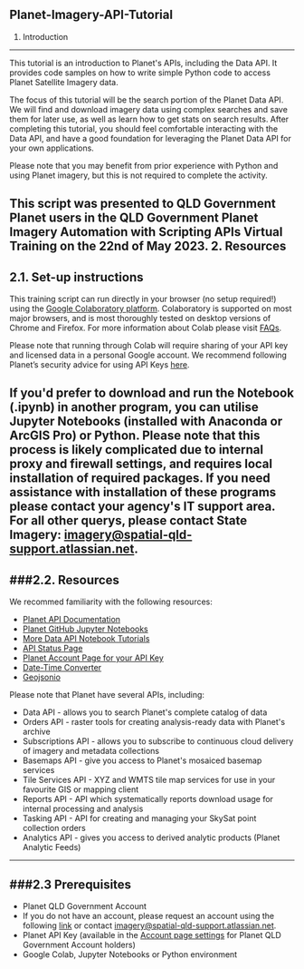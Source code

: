 Planet-Imagery-API-Tutorial
----
1. Introduction
---
This tutorial is an introduction to Planet's APIs, including the Data API. It provides code samples on how to write simple Python code to access Planet Satellite Imagery data.

The focus of this tutorial will be the search portion of the Planet Data API. We will find and download imagery data using complex searches and save them for later use, as well as learn how to get stats on search results. After completing this tutorial, you should feel comfortable interacting with the Data API, and have a good foundation for leveraging the Planet Data API for your own applications.

Please note that you may benefit from prior experience with Python and using Planet imagery, but this is not required to complete the activity. 

This script was presented to QLD Government Planet users in the QLD Government Planet Imagery Automation with Scripting APIs Virtual Training on the 22nd of May 2023.
2. Resources
---
2.1. Set-up instructions
--
This training script can run directly in your browser (no setup required!) using the [Google Colaboratory platform](https://colab.research.google.com/). Colaboratory is supported on most major browsers, and is most thoroughly tested on desktop versions of Chrome and Firefox. For more information about Colab please visit [FAQs](https://research.google.com/colaboratory/faq.html). 

Please note that running through Colab will require sharing of your API key and licensed data in a personal Google account. We recommend following Planet’s security advice for using API Keys [here](https://developers.planet.com/docs/basemaps/tile-services/#api-key-security-risk).

If you'd prefer to download and run the Notebook (.ipynb) in another program, you can utilise Jupyter Notebooks (installed with Anaconda or ArcGIS Pro) or Python. Please note that this process is likely complicated due to internal proxy and firewall settings, and requires local installation of required packages. If you need assistance with installation of these programs please contact your agency's IT support area. For all other querys, please contact State Imagery: imagery@spatial-qld-support.atlassian.net.   
---
###2.2. Resources
---
We recommed familiarity with the following resources:

*   [Planet API Documentation](https://developers.planet.com/docs/apis/)
*   [Planet GitHub Jupyter Notebooks](https://github.com/planetlabs/notebooks/tree/master/jupyter-notebooks)
*   [More Data API Notebook Tutorials](https://github.com/planetlabs/notebooks/tree/master/jupyter-notebooks/data-api-tutorials)
*   [API Status Page](https://status.planet.com/)
*   [Planet Account Page for your API Key](https://www.planet.com/account)
*   [Date-Time Converter](https://it-tools.tech/date-converter)
*   [Geojsonio](https://geojson.io)

Please note that Planet have several APIs, including:
*   Data API - allows you to search Planet's complete catalog of data
*   Orders API - raster tools for creating analysis-ready data with Planet's archive
*   Subscriptions API - allows you to subscribe to continuous cloud delivery of imagery and metadata collections
*   Basemaps API - give you access to Planet's mosaiced basemap services
*   Tile Services API - XYZ and WMTS tile map services for use in your favourite GIS or mapping client
*   Reports API - API which systematically reports download usage for internal processing and analysis
*   Tasking API - API for creating and managing your SkySat point collection orders
*   Analytics API - gives you access to derived analytic products (Planet Analytic Feeds)
---
###2.3 Prerequisites
---
*   Planet QLD Government Account
  *    If you do not have an account, please request an account using the following [link](https://spatial-qld-support.atlassian.net/servicedesk/customer/portals?q=QSat+access+request) or contact imagery@spatial-qld-support.atlassian.net. 
*   Planet API Key (available in the [Account page settings](https://www.planet.com/account) for Planet QLD Government Account holders)
*   Google Colab, Jupyter Notebooks or Python environment
